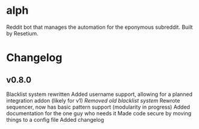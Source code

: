 # alph
Reddit bot that manages the automation for the eponymous subreddit. Built by Resetium.

# Changelog

## v0.8.0
Blacklist system rewritten
Added username support, allowing for a planned integration addon (likely for v1)
*Removed old blacklist system*
Rewrote sequencer, now has basic pattern support (modularity in progress)
Added documentation for the one guy who needs it
Made code secure by moving things to a config file
Added changelog